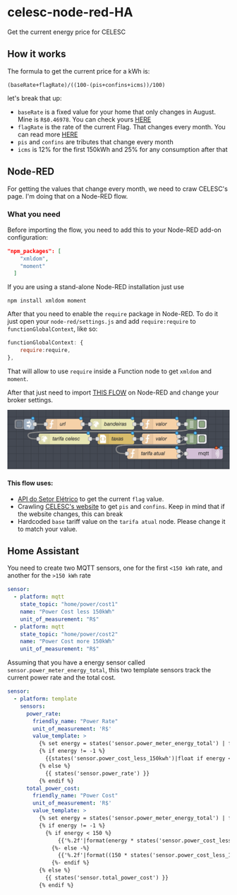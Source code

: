 # celesc-node-red-HA
Get the current energy price for CELESC

## How it works

The formula to get the current price for a kWh is:
```
(baseRate+flagRate)/((100-(pis+confins+icms))/100)
```
let's break that up:
- `baseRate` is a fixed value for your home that only changes in August. Mine is `R$0.46978`. You can check yours [HERE](https://www.celesc.com.br/tarifas-de-energia#tarifas-vigentes)
- `flagRate` is the rate of the current Flag. That changes every month. You can read more [HERE](http://www.aneel.gov.br/bandeiras-tarifarias)
- `pis` and `confins` are tributes that change every month
- `icms` is 12% for the first 150kWh and 25% for any consumption after that

## Node-RED

For getting the values that change every month, we need to craw CELESC's page.
I'm doing that on a Node-RED flow.

### What you need

Before importing the flow, you need to add this to your Node-RED add-on configuration:
```json
"npm_packages": [
    "xmldom",
    "moment"
  ]
```
If you are using a stand-alone Node-RED installation just use
```shell
npm install xmldom moment
```

After that you need to enable the `require` package in Node-RED. To do it just open your `node-red/settings.js` and add `require:require` to `functionGlobalContext`, like so:
```javascript
functionGlobalContext: {
    require:require,
},
```

That will allow to use `require` inside a Function node to get `xmldom` and `moment`.

After that just need to import [THIS FLOW](flow.json) on Node-RED and change your broker settings.

![flow](flow.png)

#### This flow uses:
- [API do Setor Elétrico](https://apidosetoreletrico.com.br/api-docs/index.html) to get the current `flag` value.
- Crawling [CELESC's website](https://www.celesc.com.br/tarifas-de-energia#tributos) to get `pis` and `confins`. Keep in mind that if the website changes, this can break
- Hardcoded `base` tariff value on the `tarifa atual` node. Please change it to match your value.

## Home Assistant

You need to create two MQTT sensors, one for the first `<150 kWh` rate, and another for the `>150 kWh` rate

```yaml
sensor:
  - platform: mqtt
    state_topic: "home/power/cost1"
    name: "Power Cost less 150kWh"
    unit_of_measurement: "R$"
  - platform: mqtt
    state_topic: "home/power/cost2"
    name: "Power Cost more 150kWh"
    unit_of_measurement: "R$"
```

Assuming that you have a energy sensor called `sensor.power_meter_energy_total`, this two template sensors track the current power rate and the total cost.

```yaml
sensor:
  - platform: template
    sensors:
      power_rate:
        friendly_name: "Power Rate"
        unit_of_measurement: 'R$'
        value_template: >
          {% set energy = states('sensor.power_meter_energy_total') | float(default=-1) %}
          {% if energy != -1 %}
            {{states('sensor.power_cost_less_150kwh')|float if energy < 150 else states('sensor.power_cost_more_150kwh')|float}}
          {% else %}
            {{ states('sensor.power_rate') }}
          {% endif %}
      total_power_cost:
        friendly_name: "Power Cost"
        unit_of_measurement: 'R$'
        value_template: >
          {% set energy = states('sensor.power_meter_energy_total') | float(default=-1) %}
          {% if energy != -1 %}
            {% if energy < 150 %}
                {{'%.2f'|format(energy * states('sensor.power_cost_less_150kwh')|float)}}
              {%- else -%}
                {{'%.2f'|format((150 * states('sensor.power_cost_less_150kwh')|float) + (energy - 150 * states('sensor.power_cost_more_150kwh')|float))}}
              {%- endif %}
          {% else %}
            {{ states('sensor.total_power_cost') }}
          {% endif %}
```
